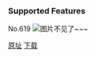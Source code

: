 ### Supported Features
No.619
![图片不见了~~~](https://imgs.xkcd.com/comics/supported_features.png)

[原址](https://xkcd.com//619) [下载](https://imgs.xkcd.com/comics/supported_features.png)

